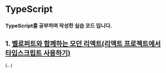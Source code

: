 # TypeScript

### TypeScript를 공부하며 작성한 실습 코드 입니다.

## 1. [벨로퍼트와 함께하는 모던 리액트(리액트 프로젝트에서 타입스크립트 사용하기)](./velopertTypescriptReact)

(...)
